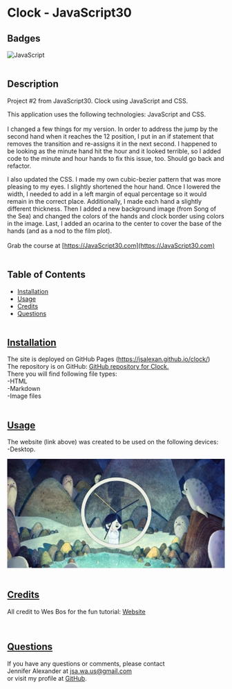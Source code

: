 # Clock - JavaScript30

## Badges
  ![JavaScript](https://img.shields.io/badge/javascript-%23323330.svg?style=for-the-badge&logo=javascript&logoColor=%23F7DF1E)
  <br><br>
  

  ## Description
  Project #2 from JavaScript30. Clock using JavaScript and CSS. 
  <br>

  This application uses the following technologies: JavaScript and CSS.
  <br><br>
  I changed a few things for my version. In order to address the jump by the second hand when it reaches the 12 position, I put in an if statement that removes the transition and re-assigns it in the next second. I happened to be looking as the minute hand hit the hour and it looked terrible, so I added code to the minute and hour hands to fix this issue, too. Should go back and refactor.

  I also updated the CSS. I made my own cubic-bezier pattern that was more pleasing to my eyes. I slightly shortened the hour hand. Once I lowered the width, I needed to add in a left margin of equal percentage so it would remain in the correct place. Additionally, I made each hand a slightly different thickness. Then I added a new background image (from Song of the Sea) and changed the colors of the hands and clock border using colors in the image. Last, I added an ocarina to the center to cover the base of the hands (and as a nod to the film plot).
  <br><br>
  Grab the course at [https://JavaScript30.com](https://JavaScript30.com)
  <br><br>
  


## Table of Contents
  - [Installation](#installation)
  - [Usage](#usage)
  - [Credits](#credits)
  - [Questions](#questions)
  <br><br>

  ## [Installation](#table-of-contents)
  The site is deployed on GitHub Pages (https://jsalexan.github.io/clock/)<br>
  The repository is on GitHub: [GitHub repository for Clock.](https://github.com/jsalexan/clock) <br>
  There you will find following file types: <br>
  -HTML<br>
  -Markdown<br>
  -Image files<br>
  <br>
  
## [Usage](#table-of-contents)
  The website (link above) was created to be used on the following devices:<br> 
-Desktop.
 

  ![Screen capture.](clock.png)
  <br><br>

  ## [Credits](#table-of-contents) 
  All credit to Wes Bos for the fun tutorial: [Website](https://wesbos.com/about)

  
  <br>
 
  ## [Questions](#table-of-contents)
  If you have any questions or comments, please contact <br>Jennifer Alexander at jsa.wa.us@gmail.com <br>or visit my profile at [GitHub](https://github.com/jsalexan/).
  

